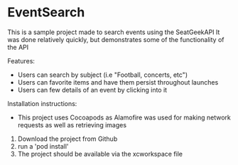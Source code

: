 # EventSearch

This is a sample project made to search events using the SeatGeekAPI
It was done relatively quickly, but demonstrates some of the functionality of the API

Features:
- Users can search by subject (i.e "Football, concerts, etc")
- Users can favorite items and have them persist throughout launches
- Users can few details of an event by clicking into it

Installation instructions:
- This project uses Cocoapods as Alamofire was used for making network requests as well as retrieving images

1. Download the project from Github
2. run a 'pod install'
3. The project should be available via the xcworkspace file

